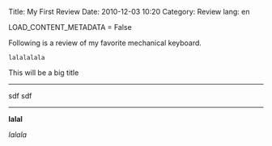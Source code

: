 Title: My First Review
Date: 2010-12-03 10:20
Category: Review
lang: en

LOAD_CONTENT_METADATA = False

Following is a review of my favorite mechanical keyboard.

`lalalalala`


This will be a big title  
________________________

sdf
sdf
_________________________

**lalal**

_lalala_